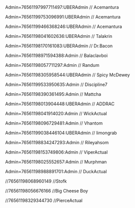 Admin=76561197997711497:UBERAdmin   // Acemantura

Admin=76561199753096991:UBERAdmin   // Acemantura

Admin=76561199466368246:UBERAdmin   // Acemantura

Admin=76561198041602636:UBERAdmin   // Talakrin

Admin=76561198170161083:UBERAdmin   // Dr.Bacon

Admin=76561198971594388:Admin       // Balaclavboi

Admin=76561198057711297:Admin       // Randum

Admin=76561198305958544:UBERAdmin   // Spicy McDewey

Admin=76561199533950635:Admin       // Discipline7

Admin=76561198390361495:Admin       // Mattcha

Admin=76561198013904448:UBERAdmin   // ADDRAC

Admin=76561198041914020:Admin       // WickActual

Admin=76561198096729481:Admin       // Vhantom

Admin=76561199038446104:UBERAdmin   // limongrab

Admin=76561198834247293:Admin       // Rileyahsom

Admin=76561198153749806:Admin       // ViperActual

Admin=76561198025552657:Admin       // Murphman


Admin=76561198988891701:Admin       // DuckActual

//76561198068960149 //Stofk

//76561198056676166  //Big Cheese Boy

//76561198329344730  //PierceActual

